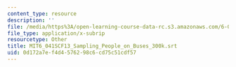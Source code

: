 ```yaml
---
content_type: resource
description: ''
file: /media/https%3A/open-learning-course-data-rc.s3.amazonaws.com/6-041sc-probabilistic-systems-analysis-and-applied-probability-fall-2013/0d172a7ef4d4576298c6cd75c51cdf57_MIT6_041SCF13_Sampling_People_on_Buses_300k.vtt
file_type: application/x-subrip
resourcetype: Other
title: MIT6_041SCF13_Sampling_People_on_Buses_300k.srt
uid: 0d172a7e-f4d4-5762-98c6-cd75c51cdf57
---
```

